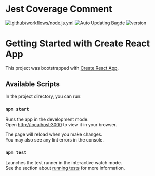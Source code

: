 # Jest Coverage Comment

[![.github/workflows/node.js.yml](https://github.com/Tejas9535/Api-App/actions/workflows/node.js.yml/badge.svg)](https://github.com/Tejas9535/Api-App/actions/workflows/node.js.yml)
![Auto Updating Bagde](https://img.shields.io/endpoint?url=https://gist.githubusercontent.com/Tejas9535/e77941b401d5aace94d442094fb912a7/raw/Api-App__main.json)
![version](https://img.shields.io/github/package-json/v/Tejas9535/Api-App)

# Getting Started with Create React App

This project was bootstrapped with [Create React App](https://github.com/facebook/create-react-app).

## Available Scripts

In the project directory, you can run:

### `npm start`

Runs the app in the development mode.\
Open [http://localhost:3000](http://localhost:3000) to view it in your browser.

The page will reload when you make changes.\
You may also see any lint errors in the console.

### `npm test`

Launches the test runner in the interactive watch mode.\
See the section about [running tests](https://facebook.github.io/create-react-app/docs/running-tests) for more information.
